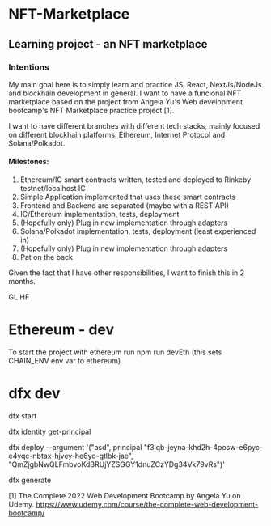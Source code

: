 # NFT-Marketplace
## Learning project - an NFT marketplace

### Intentions

My main goal here is to simply learn and practice JS, React, NextJs/NodeJs and blockhain development in general. I want to have a funcional NFT marketplace based on the project from Angela Yu's Web development bootcamp's NFT Marketplace practice project [1].

I want to have different branches with different tech stacks, mainly focused on different blockhain platforms: Ethereum, Internet Protocol and Solana/Polkadot.

#### Milestones:

1. Ethereum/IC smart contracts written, tested and deployed to Rinkeby testnet/localhost IC
2. Simple Application implemented that uses these smart contracts
3. Frontend and Backend are separated (maybe with a REST API)
4. IC/Ethereum implementation, tests, deployment
5. (Hopefully only) Plug in new implementation through adapters
6. Solana/Polkadot implementation, tests, deployment (least experienced in)
7. (Hopefully only) Plug in new implementation through adapters
8. Pat on the back

Given the fact that I have other responsibilities, I want to finish this in 2 months.

GL HF

# Ethereum - dev

To start the project with ethereum run npm run devEth (this sets CHAIN_ENV env var to ethereum)

# dfx dev

dfx start

dfx identity get-principal

dfx deploy --argument '("asd", principal "f3lqb-jeyna-khd2h-4posw-e6pyc-e4yqc-nbtax-hjvey-he6yo-gtlbk-jae", "QmZjgbNwQLFmbvoKdBRUjYZSGGY1dnuZCzYDg34Vk79vRs")'

dfx generate 

[1] The Complete 2022 Web Development Bootcamp by Angela Yu on Udemy. https://www.udemy.com/course/the-complete-web-development-bootcamp/